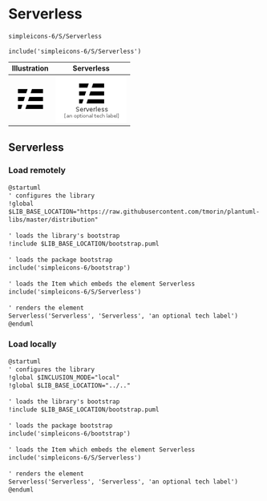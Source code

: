 # Serverless


```text
simpleicons-6/S/Serverless
```

```text
include('simpleicons-6/S/Serverless')
```



| Illustration | Serverless |
| :---: | :---: |
| ![illustration for Illustration](../../simpleicons-6/S/Serverless.png) | ![illustration for Serverless](../../simpleicons-6/S/Serverless.Local.png) |




## Serverless

### Load remotely
```plantuml
@startuml
' configures the library
!global $LIB_BASE_LOCATION="https://raw.githubusercontent.com/tmorin/plantuml-libs/master/distribution"

' loads the library's bootstrap
!include $LIB_BASE_LOCATION/bootstrap.puml

' loads the package bootstrap
include('simpleicons-6/bootstrap')

' loads the Item which embeds the element Serverless
include('simpleicons-6/S/Serverless')

' renders the element
Serverless('Serverless', 'Serverless', 'an optional tech label')
@enduml
```

### Load locally
```plantuml
@startuml
' configures the library
!global $INCLUSION_MODE="local"
!global $LIB_BASE_LOCATION="../.."

' loads the library's bootstrap
!include $LIB_BASE_LOCATION/bootstrap.puml

' loads the package bootstrap
include('simpleicons-6/bootstrap')

' loads the Item which embeds the element Serverless
include('simpleicons-6/S/Serverless')

' renders the element
Serverless('Serverless', 'Serverless', 'an optional tech label')
@enduml
```

